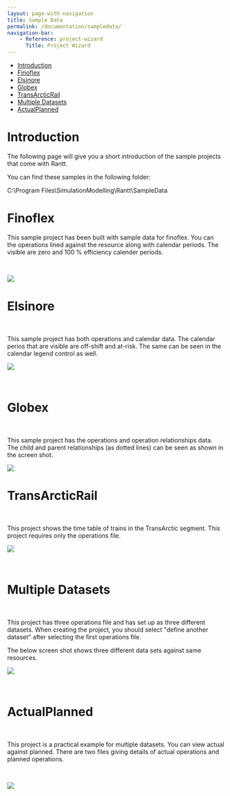 ```yaml
---
layout: page-with-navigation
title: Sample Data
permalink: /documentation/sampledata/
navigation-bar:
    - Reference: project-wizard
      Title: Project Wizard
---
```


-   [Introduction](#Rantt-SampleData-Introduction)
-   [Finoflex](#Rantt-SampleData-Finoflex)
-   [Elsinore](#Rantt-SampleData-Elsinore)
-   [Globex](#Rantt-SampleData-Globex)
-   [TransArcticRail](#Rantt-SampleData-TransArcticRail)
-   [Multiple Datasets](#Rantt-SampleData-MultipleDatasets)
-   [ActualPlanned](#Rantt-SampleData-ActualPlanned)

Introduction
============

The following page will give you a short introduction of the sample projects that come with Rantt. 

You can find these samples in the following folder:

C:\Program Files\SimulationModelling\Rantt\SampleData

Finoflex
========

This sample project has been built with sample data for finoflex. You can the operations lined against the resource along with calendar periods. The visible are zero and 100 % efficiency calender periods. 

 

![](/wiki/download/attachments/8224781/finoflex.png?version=1&modificationDate=1386652116218&api=v2)

Elsinore
========

 

This sample project has both operations and calendar data. The calendar perios that are visible are off-shift and at-risk. The same can be seen in the calendar legend control as well.

![](/wiki/download/attachments/8224781/elsinore.png?version=1&modificationDate=1386652268397&api=v2)

 

Globex
======

 

This sample project has the operations and operation relationships data. The child and parent relationships (as dotted lines) can be seen as shown in the screen shot.

![](/wiki/download/attachments/8224781/globex.png?version=1&modificationDate=1386652578410&api=v2)

TransArcticRail
===============

 

This project shows the time table of trains in the TransArctic segment. This project requires only the operations file.

![](/wiki/download/attachments/8224781/ta.png?version=1&modificationDate=1386652721662&api=v2)

 

Multiple Datasets
=================

 

This project has three operations file and has set up as three different datasets. When creating the project, you should select "define another dataset" after selecting the first operations file.

The below screen shot shows three different data sets against same resources.

![](/wiki/download/attachments/8224781/md.png?version=1&modificationDate=1386652970778&api=v2)

 

ActualPlanned
=============

 

This project is a practical example for multiple datasets. You can view actual against planned. There are two files giving details of actual operations and planned operations.

 

![](/wiki/download/attachments/8224781/app.png?version=1&modificationDate=1386653171008&api=v2)